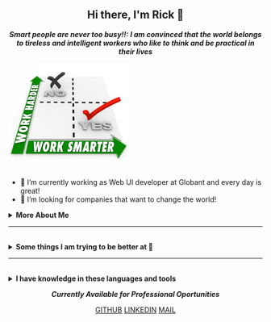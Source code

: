 <h2 align="center">Hi there, I'm Rick 👋</h2>


<p align="center"><i><strong>Smart people are never too busy!!: I am convinced that the world belongs to tireless and intelligent workers who like to think and be practical in their lives</strong></i></p>
          

![Smart people are never too busy!](https://github.com/crumptonr52/crumptonr52/blob/main/worksmarter.jpg) 

- 🌱 I’m currently working as Web UI developer at Globant and every day is great!
- 👯  I’m looking for companies that want to change the world!

<details>
  <summary><strong>More About Me</strong></summary>
  <br>
   I'm working in my first role as Web Rails developer. I have had an interest in coding since a couple of years ago, but never really focused on learning to code until 2020. This 2021 I got the opportunity to show my skills. </p>
   
 
   **Hobbies** 
   - Games
   - Go to the pool with my family
   
  **I am currently 🔭**
   - Working with Javascript, ReactJS
   - Working Ruby on Rails
   - Learning Python
   
</details>

<hr>
<br>

<details>
  <summary><strong>Some things I am trying to be better at 🌱</strong></summary>
  <br>

  - Mastering Ruby, JavaScript
  - Doing a lof of coding challenges

</details>

<hr>
<br>

<details>
  <summary><strong>I have knowledge in these languages and tools</strong></summary>
  <br>

  <p><strong>IRL Languages:</strong></p>

  - English

  <br>
  <br>

  <p><strong>Front-end Languages</strong></p>
  - HTML5
  - CSS3
  - JAVASCRIPT
  
  <br>
  <br>
  
  <p><strong>Backend-end Languages</strong></p>
  
  - Ruby
  - PHP
  - Python
  
  <br>
  <br>
  
  <p><strong>Tools</strong></p>
  - Git
  - GitHub
  - VSCode
   
  <br>
  <br>
  
  <p><strong>Frameworks</strong></p>
  
 - Ruby on Rails
 - React and Redux
 - Bootstrap
 - Node
 - Angular
 - Vue
  
 <br>
 <br>
          
</details>

***<p align="center">Currently Available for Professional Oportunities</p>***
<p align="center">
  <a href="https://github.com/crumptonr52">GITHUB</a>
  <a href="">LINKEDIN</a>
  <a href="mailto:crumptonrick3@gmail.com">MAIL</a>
  
</p>

<!--
**cgcarlosg/cgcarlosg** is a ✨ _special_ ✨ repository because its `README.md` (this file) appears on your GitHub profile.

Here are some ideas to get you started:

-  I’m currently working on ...
- I’m currently learning ...
- 👯 I’m looking to collaborate on ...
- 🤔 I’m looking for help with ...
- 💬 Ask me about ...
- 📫 How to reach me: ...
- 😄 Pronouns: ...
- ⚡ Fun fact: ...
-->

